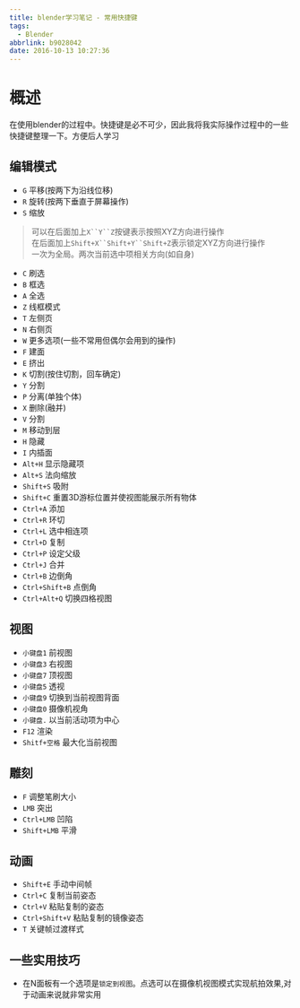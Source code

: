 ```yaml
---
title: blender学习笔记 - 常用快捷键
tags:
  - Blender
abbrlink: b9028042
date: 2016-10-13 10:27:36
---
```


# 概述 #
在使用blender的过程中。快捷键是必不可少，因此我将我实际操作过程中的一些快捷键整理一下。方便后人学习

## 编辑模式 ##

- `G` 平移(按两下为沿线位移)
- `R` 旋转(按两下垂直于屏幕操作)
- `S` 缩放
> 可以在后面加上`X``Y``Z`按键表示按照XYZ方向进行操作  
> 在后面加上`Shift+X``Shift+Y``Shift+Z`表示锁定XYZ方向进行操作  
> 一次为全局。两次当前选中项相关方向(如自身)

- `C` 刷选
- `B` 框选
- `A` 全选
- `Z` 线框模式
- `T` 左侧页
- `N` 右侧页
- `W` 更多选项(一些不常用但偶尔会用到的操作)
- `F` 建面
- `E` 挤出
- `K` 切割(按住切割，回车确定)
- `Y` 分割
- `P` 分离(单独个体)
- `X` 删除(融并)
- `V` 分割
- `M` 移动到层
- `H` 隐藏
- `I` 内插面
- `Alt+H` 显示隐藏项
- `Alt+S` 法向缩放
- `Shift+S` 吸附
- `Shift+C` 重置3D游标位置并使视图能展示所有物体
- `Ctrl+A` 添加
- `Ctrl+R` 环切
- `Ctrl+L` 选中相连项
- `Ctrl+D` 复制
- `Ctrl+P` 设定父级
- `Ctrl+J` 合并
- `Ctrl+B` 边倒角
- `Ctrl+Shift+B` 点倒角
- `Ctrl+Alt+Q` 切换四格视图


## 视图 ##
- `小键盘1` 前视图
- `小键盘3` 右视图
- `小键盘7` 顶视图
- `小键盘5` 透视
- `小键盘9` 切换到当前视图背面
- `小键盘0` 摄像机视角
- `小键盘.` 以当前活动项为中心
- `F12` 渲染
- `Shitf+空格` 最大化当前视图

## 雕刻 ##
- `F` 调整笔刷大小
- `LMB` 突出
- `Ctrl+LMB` 凹陷
- `Shift+LMB` 平滑

## 动画 ##
- `Shift+E` 手动中间帧
- `Ctrl+C` 复制当前姿态
- `Ctrl+V` 粘贴复制的姿态
- `Ctrl+Shift+V` 粘贴复制的镜像姿态
- `T` 关键帧过渡样式

## 一些实用技巧 ##
- 在N面板有一个选项是`锁定到视图`。点选可以在摄像机视图模式实现航拍效果,对于动画来说就非常实用
